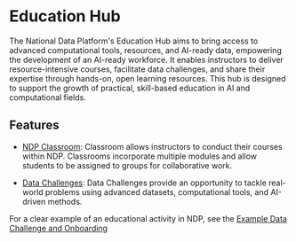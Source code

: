 # Education Hub

The National Data Platform's Education Hub aims to bring access to advanced computational tools, resources, and AI-ready data, empowering the development of an AI-ready workforce. It enables instructors to deliver resource-intensive courses, facilitate data challenges, and share their expertise through hands-on, open learning resources. This hub is designed to support the growth of practical, skill-based education in AI and computational fields.

## Features

- [NDP Classroom](../education-hub/classroom/set-up.md): Classroom allows instructors to conduct their courses within NDP. Classrooms incorporate multiple modules and allow students to be assigned to groups for collaborative work.  

- [Data Challenges](../education-hub/data-challenges/participating-in-data-challenge.md): Data Challenges provide an opportunity to tackle real-world problems using advanced datasets, computational tools, and AI-driven methods.

For a clear example of an educational activity in NDP, see the [Example Data Challenge and Onboarding](https://nationaldataplatform.org/educationhub/datachallenge/learner/4f8f7f38-a86c-4ecf-ba14-9d5e0b00c919)

